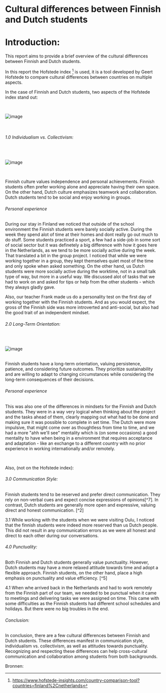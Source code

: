 
<h1>Cultural differences between Finnish and Dutch students</h1>


# Introduction:
This report aims to provide a brief overview of the cultural differences between Finnish and Dutch students.  

In this report the Hofstede index [^7] is used, it is a tool developed by Geert Hofstede to compare cultural differences between countries on multiple aspects.

In the case of Finnish and Dutch students, two aspects of the Hofstede index stand out:

</br>

![image](https://github.com/einstein43/S3IP/assets/104003514/680379bb-7a08-454f-99e4-90f7111cf69b)

</br>

<h6>1.0 Individualism vs. Collectivism:</h6>
</br>

![image](https://github.com/einstein43/S3IP/assets/104003514/c2acdfcb-419e-4830-8a85-9d6e017af51b)

</br>

Finnish culture values independence and personal achievements. Finnish students often prefer working alone and appreciate having their own space. On the other hand, Dutch culture emphasizes teamwork and collaboration. Dutch students tend to be social and enjoy working in groups. 

<h6>Personal experience</h6>
During our stay in Finland we noticed that outside of the school environment the Finnish students were barely socially active.
During the week they spend alot of time at their homes and dont really go out much to do stuff. Some students practiced a sport, a few had a side-job in some sort of social sector but it was definetely a big difference with how it goes here in the Netherlands, as we tend to be more socially active during the week. That translated a bit in the group project. I noticed that while we were working together in a group, they kept themselves quiet most of the time and only spoke when asked something.
On the other hand, us Dutch students were more socially active during the worktime, not in a small talk type of way, but more in a useful way. We discussed alot of tasks that we had to work on and asked for tips or help from the other students - which they always gladly gave. 

Also, our teacher Frank made us do a personality test on the first day of working together with the Finnish students. And as you would expect, the gross of the Finnish side was more introverted and anti-social, but also had the good trait of an independent mindset.


<h6>2.0 Long-Term Orientation:</h6>
</br>

![image](https://github.com/einstein43/S3IP/assets/104003514/da94eb52-0669-4eb1-b26a-445b6371789b)

</br>
Finnish students have a long-term orientation, valuing persistence, patience, and considering future outcomes. They prioritize sustainability and are willing to adapt to changing circumstances while considering the long-term consequences of their decisions.


<h6>Personal experience</h6>

This was also one of the differences in mindsets for the Finnish and Dutch students. They were in a way very logical when thinking about the project and the tasks ahead of them, clearly mapping out what had to be done and making sure it was possible to complete in set time. The Dutch were more impulsive, that might come over as thoughtless from time to time, and we had a more "ahh we'll see" mentality which is (on some occasions) a good mentality to have when being in a environment that requires acceptance and adaptation - like an exchange to a different country with no prior experience in working internationally and/or remotely.


</br>

<p>Also, (not on the Hofstede index):</p>

<h6>3.0 Communication Style:</h6>
Finnish students tend to be reserved and prefer direct communication. They rely on non-verbal cues and expect concise expressions of opinions[^7].
In contrast, Dutch students are generally more open and expressive, valuing direct and honest communication. [^2]

3.1 While working with the students when we were visiting Oulu, I noticed that the finnish students were indeed more reserved than us Dutch people.
This did not result in any communication errors as we were all honest and direct to each other during our conversations.

<h6>4.0 Punctuality:</h6>
Both Finnish and Dutch students generally value punctuality. 
However, Dutch students may have a more relaxed attitude towards time and adopt a flexible approach. Finnish students, on the other hand, place a high emphasis on punctuality and value efficiency. [^5]

4.1 When whe arrived back in the Netherlands and had to work remotely from the Finnish part of our team, we needed to be punctual when it came to meetings and delivering tasks we were assigned on time. This came with some difficulties as the Finnish students had different school schedules and holidays. But there were no big troubles in the end.


<h6>Conclusion:</h6>
In conclusion, there are a few cultural differences between Finnish and Dutch students. 
These differences manifest in communication style, individualism vs. collectivism,  as well as attitudes towards punctuality. 
Recognizing and respecting these differences can help cross-cultural communication and collaboration among students from both backgrounds.

Bronnen:
[^1]: https://www.afsusa.org/countries/finland/#afs-nav-language
[^2]: https://culturalatlas.sbs.com.au/dutch-culture/dutch-culture-communication
[^3]: https://www.valamis.com/blog/guide-to-finnish-work-culture
[^4]: https://platform.globig.co/knowledgebase/NL/doing-business-in-the-netherlands/netherlands-business-culture
[^5]: https://finland.fi/life-society/finnish-punctuality-hot-not/
[^6]: https://culturalatlas.sbs.com.au/dutch-culture/dutch-culture-etiquette
[^7]: https://www.hofstede-insights.com/country-comparison-tool?countries=finland%2Cnetherlands
